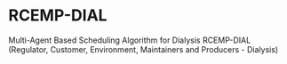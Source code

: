 # RCEMP-DIAL
Multi-Agent Based Scheduling Algorithm for Dialysis
RCEMP-DIAL (Regulator, Customer, Environment, Maintainers and Producers - Dialysis)

